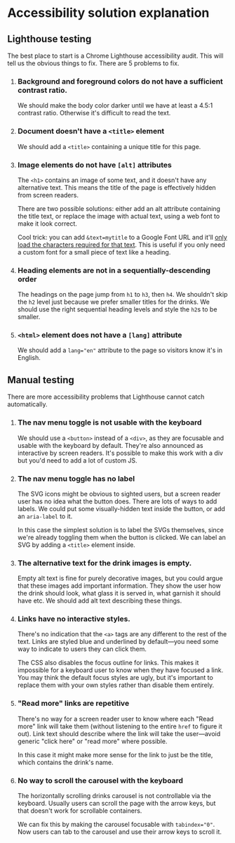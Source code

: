 # Accessibility solution explanation

## Lighthouse testing

The best place to start is a Chrome Lighthouse accessibility audit. This will tell us the obvious things to fix. There are 5 problems to fix.

1. ### Background and foreground colors do not have a sufficient contrast ratio.

   We should make the body color darker until we have at least a 4.5:1 contrast ratio. Otherwise it's difficult to read the text.

1. ### Document doesn't have a `<title>` element

   We should add a `<title>` containing a unique title for this page.

1. ### Image elements do not have `[alt]` attributes

   The `<h1>` contains an image of some text, and it doesn't have any alternative text. This means the title of the page is effectively hidden from screen readers.

   There are two possible solutions: either add an alt attribute containing the title text, or replace the image with actual text, using a web font to make it look correct.

   Cool trick: you can add `&text=mytitle` to a Google Font URL and it'll [only load the characters required for that text](https://developers.google.com/fonts/docs/css2#optimizing_your_font_requests). This is useful if you only need a custom font for a small piece of text like a heading.

1. ### Heading elements are not in a sequentially-descending order

   The headings on the page jump from `h1` to `h3`, then `h4`. We shouldn't skip the `h2` level just because we prefer smaller titles for the drinks. We should use the right sequential heading levels and style the `h2`s to be smaller.

1. ### `<html>` element does not have a `[lang]` attribute
   We should add a `lang="en"` attribute to the page so visitors know it's in English.

## Manual testing

There are more accessibility problems that Lighthouse cannot catch automatically.

1. ### The nav menu toggle is not usable with the keyboard

   We should use a `<button>` instead of a `<div>`, as they are focusable and usable with the keyboard by default. They're also announced as interactive by screen readers. It's possible to make this work with a div but you'd need to add a lot of custom JS.

1. ### The nav menu toggle has no label

   The SVG icons might be obvious to sighted users, but a screen reader user has no idea what the button does.
   There are lots of ways to add labels. We could put some visually-hidden text inside the button, or add an `aria-label` to it.

   In this case the simplest solution is to label the SVGs themselves, since we're already toggling them when the button is clicked.
   We can label an SVG by adding a `<title>` element inside.

1. ### The alternative text for the drink images is empty.

   Empty alt text is fine for purely decorative images, but you could argue that these images add important information. They show the user how the drink should look, what glass it is served in, what garnish it should have etc. We should add alt text describing these things.

1. ### Links have no interactive styles.

   There's no indication that the `<a>` tags are any different to the rest of the text. Links are styled blue and underlined by default—you need some way to indicate to users they can click them.

   The CSS also disables the focus outline for links. This makes it impossible for a keyboard user to know when they have focused a link. You may think the default focus styles are ugly, but it's important to replace them with your own styles rather than disable them entirely.

1. ### "Read more" links are repetitive

   There's no way for a screen reader user to know where each "Read more" link will take them (without listening to the entire `href` to figure it out). Link text should describe where the link will take the user—avoid generic "click here" or "read more" where possible.

   In this case it might make more sense for the link to just be the title, which contains the drink's name.

1. ### No way to scroll the carousel with the keyboard

   The horizontally scrolling drinks carousel is not controllable via the keyboard. Usually users can scroll the page with the arrow keys, but that doesn't work for scrollable containers.

   We can fix this by making the carousel focusable with `tabindex="0"`. Now users can tab to the carousel and use their arrow keys to scroll it.
